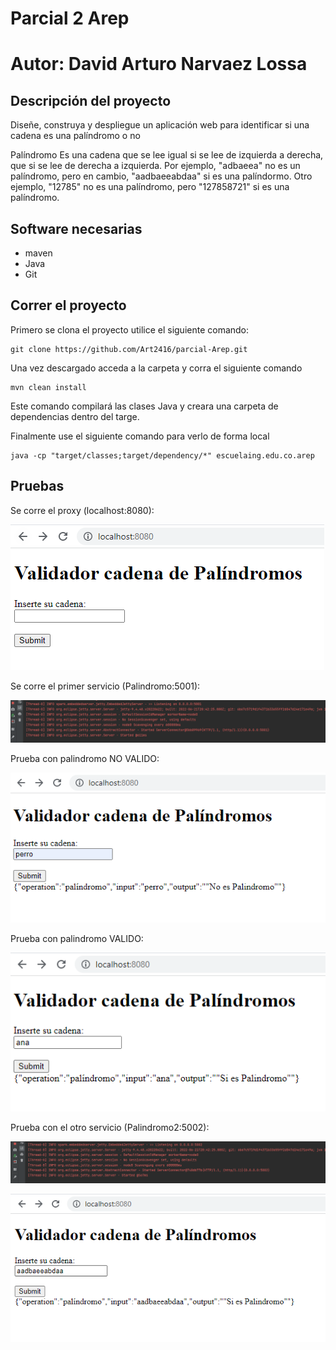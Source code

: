 # Parcial 2 Arep

# Autor: David Arturo Narvaez Lossa

## Descripción del proyecto
Diseñe, construya y despliegue un aplicación web para identificar si una cadena es una palíndromo o no

Palíndromo Es una cadena que se lee igual si se lee de izquierda a derecha, que si se lee de derecha a izquierda.
Por ejemplo, "adbaeea" no es un palíndromo, pero en cambio, "aadbaeeabdaa" si es una palíndormo.
Otro ejemplo, "12785" no es una palíndromo, pero "127858721" si es una palíndromo.

## Software necesarias
- maven
- Java
- Git

## Correr el proyecto

Primero se clona el proyecto utilice el siguiente comando:
```
git clone https://github.com/Art2416/parcial-Arep.git
```
Una vez descargado acceda a la carpeta y corra el siguiente comando
```
mvn clean install
```
Este comando compilará las clases Java y creara una carpeta de dependencias dentro del targe.

Finalmente use el siguiente comando para verlo de forma local
```
java -cp "target/classes;target/dependency/*" escuelaing.edu.co.arep
```

## Pruebas 

Se corre el proxy (localhost:8080):

![1.png](imgs/1.png)

Se corre el primer servicio (Palindromo:5001):

![2.png](imgs/2.png)

Prueba con palindromo NO VALIDO:

![3.png](imgs/3.png)

Prueba con palindromo VALIDO:

![4.png](imgs/4.png)

Prueba con el otro servicio (Palindromo2:5002):

![5.png](imgs/5.png)

![6.png](imgs/6.png)